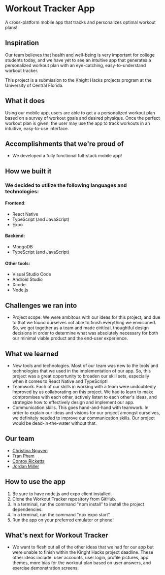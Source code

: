 # Workout Tracker App
A cross-platform mobile app that tracks and personalizes optimal workout plans!

## Inspiration
Our team believes that health and well-being is very important for college students today, and we have yet to see an intuitive app that generates a personalized workout plan with an eye-catching, easy-to-understand workout tracker.

This project is a submission to the Knight Hacks projects program at the University of Central Florida.

## What it does
Using our mobile app, users are able to get a a personalized workout plan based on a survey of workout goals and desired physique. Once the perfect workout plan is given, the user may use the app to track workouts in an intuitive, easy-to-use interface.

## Accomplishments that we're proud of
- We developed a fully functional full-stack mobile app!

## How we built it
### We decided to utilize the following languages and technologies:
#### Frontend:
- React Native
- TypeScript (and JavaScript)
- Expo

#### Backend:
- MongoDB
- TypeScript (and JavaScript)

#### Other tools:
- Visual Studio Code
- Android Studio
- Xcode
- Node.js

## Challenges we ran into
- Project scope. We were ambitous with our ideas for this project, and due to that we found ourselves not able to finish everything we envisioned. So, we got together as a team and made ciritical, thoughtful design decisions in order to determine what was absolutely necessary for both our minimal viable product and the end-user experience.

## What we learned
- New tools and technologies. Most of our team was new to the tools and technologies that we used in the implementation of our app. So, this project was a great opportunity to broaden our skill sets, especially when it comes to React Native and TypeScript!
- Teamwork. Each of our skills in working with a team were undoubtedly improved by us collaborating on this project. We had to learn to make compromises with each other, actively listen to each other's ideas, and strategize how to effectively design and implement our app.
- Communication skills. This goes hand-and-hand with teamwork. In order to explain our ideas and visions for our project amongst ourselves, we definitely needed to improve our communication skills. Our project would be dead-in-the-water without that.

## Our team
- [Christina Nguyen](https://www.linkedin.com/in/christinanguyen8711/)
- [Tran Pham](https://www.linkedin.com/in/tranpham9/)
- [Conroy Ricketts](https://www.linkedin.com/in/conroy-ricketts/)
- [Jordan Miller](https://www.linkedin.com/in/jordan-miller-3a6061264/)

## How to use the app
1. Be sure to have node.js and expo client installed.
2. Clone the Workout Tracker repository from GitHub.
3. In a terminal, run the command "npm install" to install the project dependencies.
4. In a terminal, run the command "npx expo start"
5. Run the app on your preferred emulator or phone!

## What's next for Workout Tracker
- We want to flesh out all of the other ideas that we had for our app but were unable to finish within the Kinght Hacks project daadline. These other ideas include: user accounts, user login, profile pictures, app themes, more bias for the workout plan based on user answers, and exercise demonstration screens.
